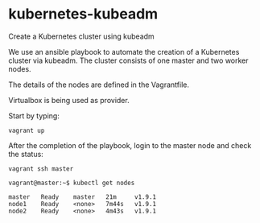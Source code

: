 # kubernetes-kubeadm
Create a Kubernetes cluster using kubeadm

We use an ansible playbook to automate the creation of a Kubernetes cluster via kubeadm. The cluster consists of one master and two worker nodes.

The details of the nodes are defined in the Vagrantfile.

Virtualbox is being used as provider.

Start by typing:

```vagrant up```

After the completion of the playbook, login to the master node and check the status:

```vagrant ssh master```


```vagrant@master:~$ kubectl get nodes```

```NAME     STATUS   ROLES    AGE     VERSION
master   Ready    master   21m     v1.9.1
node1    Ready    <none>   7m44s   v1.9.1
node2    Ready    <none>   4m43s   v1.9.1
```

